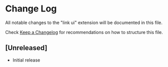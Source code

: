 # Change Log

All notable changes to the "link ui" extension will be documented in this file.

Check [Keep a Changelog](http://keepachangelog.com/) for recommendations on how to structure this file.

## [Unreleased]

- Initial release